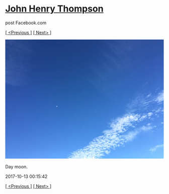 # [John Henry Thompson](../README.md)
post Facebook.com

[[ <Previous ]](2017-10-13-1.md) [[ Next> ]](2017-10-13-3.md)

[![](../media/2017-10-13/Timeline-Photos-Day-moon.jpg)](../README.md)

Day moon.

2017-10-13 00:15:42

[[ <Previous ]](2017-10-13-1.md) [[ Next> ]](2017-10-13-3.md)